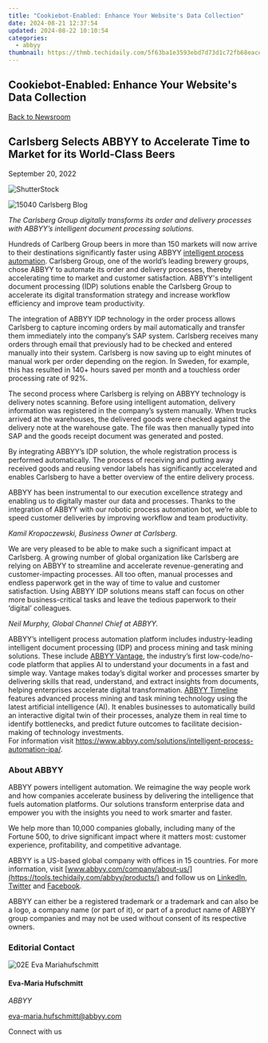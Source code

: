 ```yaml
---
title: "Cookiebot-Enabled: Enhance Your Website's Data Collection"
date: 2024-08-21 12:37:54
updated: 2024-08-22 10:10:54
categories:
  - abbyy
thumbnail: https://thmb.techidaily.com/5f63ba1e3593ebd7d73d1c72fb68eace0cd63a5c8a537d585a504e6de4ee75de.jpg
---
```


## Cookiebot-Enabled: Enhance Your Website's Data Collection

[Back to Newsroom](https://tools.techidaily.com/abbyy/products/)

## Carlsberg Selects ABBYY to Accelerate Time to Market for its World-Class Beers

September 20, 2022

![ShutterStock](https://content.abbyy.com/-/media/project/abbyy/abbyy/branchtemplates/shutterstock_1272462163_1296-x-729.jpg?h=729&iar=0&w=1296)

![15040 Carlsberg Blog](https://static1.abbyy.com/abbyycommedia/35962/15040_carlsberg_blog.png) 

_The Carlsberg Group digitally transforms its order and delivery processes with ABBYY’s intelligent document processing solutions._

Hundreds of Carlberg Group beers in more than 150 markets will now arrive to their destinations significantly faster using ABBYY [intelligent process automation](https://tools.techidaily.com/abbyy/products/). Carlsberg Group, one of the world’s leading brewery groups, chose ABBYY to automate its order and delivery processes, thereby accelerating time to market and customer satisfaction. ABBYY's intelligent document processing (IDP) solutions enable the Carlsberg Group to accelerate its digital transformation strategy and increase workflow efficiency and improve team productivity.

The integration of ABBYY IDP technology in the order process allows Carlsberg to capture incoming orders by mail automatically and transfer them immediately into the company’s SAP system. Carlsberg receives many orders through email that previously had to be checked and entered manually into their system. Carlsberg is now saving up to eight minutes of manual work per order depending on the region. In Sweden, for example, this has resulted in 140+ hours saved per month and a touchless order processing rate of 92%.

The second process where Carlsberg is relying on ABBYY technology is delivery notes scanning. Before using intelligent automation, delivery information was registered in the company’s system manually. When trucks arrived at the warehouses, the delivered goods were checked against the delivery note at the warehouse gate. The file was then manually typed into SAP and the goods receipt document was generated and posted.

By integrating ABBYY’s IDP solution, the whole registration process is performed automatically. The process of receiving and putting away received goods and reusing vendor labels has significantly accelerated and enables Carlsberg to have a better overview of the entire delivery process.

ABBYY has been instrumental to our execution excellence strategy and enabling us to digitally master our data and processes. Thanks to the integration of ABBYY with our robotic process automation bot, we’re able to speed customer deliveries by improving workflow and team productivity.

_Kamil Kropaczewski, Business Owner at Carlsberg._

We are very pleased to be able to make such a significant impact at Carlsberg. A growing number of global organization like Carlsberg are relying on ABBYY to streamline and accelerate revenue-generating and customer-impacting processes. All too often, manual processes and endless paperwork get in the way of time to value and customer satisfaction. Using ABBYY IDP solutions means staff can focus on other more business-critical tasks and leave the tedious paperwork to their ‘digital’ colleagues.

_Neil Murphy, Global Channel Chief at ABBYY._

ABBYY’s intelligent process automation platform includes industry-leading intelligent document processing (IDP) and process mining and task mining solutions. These include [ABBYY Vantage](https://tools.techidaily.com/abbyy/products/), the industry’s first low-code/no-code platform that applies AI to understand your documents in a fast and simple way. Vantage makes today’s digital worker and processes smarter by delivering skills that read, understand, and extract insights from documents, helping enterprises accelerate digital transformation. [ABBYY Timeline](https://tools.techidaily.com/abbyy/products/) features advanced process mining and task mining technology using the latest artificial intelligence (AI). It enables businesses to automatically build an interactive digital twin of their processes, analyze them in real time to identify bottlenecks, and predict future outcomes to facilitate decision-making of technology investments.  
For information visit <https://www.abbyy.com/solutions/intelligent-process-automation-ipa/>.

### About ABBYY

ABBYY powers intelligent automation. We reimagine the way people work and how companies accelerate business by delivering the intelligence that fuels automation platforms. Our solutions transform enterprise data and empower you with the insights you need to work smarter and faster. 

We help more than 10,000 companies globally, including many of the Fortune 500, to drive significant impact where it matters most: customer experience, profitability, and competitive advantage.

ABBYY is a US-based global company with offices in 15 countries. For more information, visit [www.abbyy.com/company/about-us/](https://tools.techidaily.com/abbyy/products/) and follow us on [LinkedIn](https://www.linkedin.com/company/abbyy), [Twitter](https://twitter.com/ABBYY%5FSoftware) and [Facebook](https://www.facebook.com/ABBYYsoft).

ABBYY can either be a registered trademark or a trademark and can also be a logo, a company name (or part of it), or part of a product name of ABBYY group companies and may not be used without consent of its respective owners.

### Editorial Contact

![02E Eva Mariahufschmitt](https://static4.abbyy.com/abbyycommedia/23663/02e-eva-mariahufschmitt.png)

#### Eva-Maria Hufschmitt

_ABBYY_

[eva-maria.hufschmitt@abbyy.com](https://tools.techidaily.com/abbyy/products/) 

Connect with us

<ins class="adsbygoogle"
     style="display:block"
     data-ad-format="autorelaxed"
     data-ad-client="ca-pub-7571918770474297"
     data-ad-slot="1223367746"></ins>



<ins class="adsbygoogle"
     style="display:block"
     data-ad-client="ca-pub-7571918770474297"
     data-ad-slot="8358498916"
     data-ad-format="auto"
     data-full-width-responsive="true"></ins>
